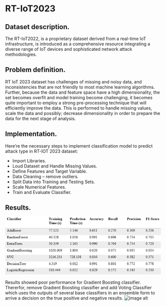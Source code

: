 # RT-IoT2023

## Dataset description.

The RT-IoT2022, is a proprietary dataset derived from a real-time IoT infrastructure, is introduced as a comprehensive resource integrating a diverse range of IoT devices and sophisticated network attack methodologies. 

## Problem definition.

RT IoT 2023 dataset has challenges of missing and noisy data, and inconsistencies that are not friendly to most machine learning algorithms. Further, because the data and feature space have a high dimensionality, the set becomes overfit and model training become challenging, it becomes quite important to employ a strong pre-processing technique that will efficiently improve the data. This is performed to handle missing values, scale the data and possibly; decrease dimensionality in order to prepare the data for the next stage of analysis.


## Implementation.

Here’re the necessary steps to implement classification model to predict attack type in RT-IOT 2023 dataset:
- Import Libraries.
- Loud Dataset and Handle Missing Values. 
- Define Features and Target Variable.
- Data Cleaning – remove outliers.
- Split Data into Training and Testing Sets.
- Scale Numerical Features.
- Train and Evaluate Classifier.


## Results.
![image alt](https://github.com/safaais/RT-IoT2023/blob/main/ClassifierComparison.png?raw=true)


Results showed poor performance for Gradient Boosting classifier.
Thererfor, remove Gradient Boosting classifier and add Voting Classifier which uses the outputs of several base classifiers in an ensemble form to arrive a decision on the true positive and negative results.
![image alt]()
